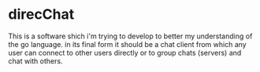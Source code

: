 # direcChat
This is a software shich i'm trying to develop to better my understanding of the go language.
in its final form it should be a chat client from which any user can connect to other users
directly or to group chats (servers) and chat with others.
